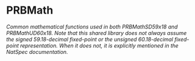 # PRBMath

_Common mathematical functions used in both PRBMathSD59x18 and PRBMathUD60x18. Note that this shared library does not always assume the signed 59.18-decimal fixed-point or the unsigned 60.18-decimal fixed-point representation. When it does not, it is explicitly mentioned in the NatSpec documentation._
